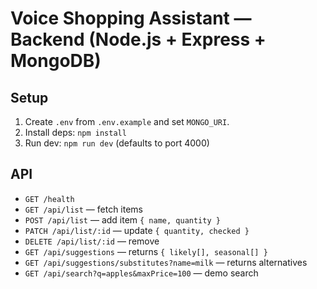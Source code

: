 # Voice Shopping Assistant — Backend (Node.js + Express + MongoDB)

## Setup
1. Create `.env` from `.env.example` and set `MONGO_URI`.
2. Install deps: `npm install`
3. Run dev: `npm run dev` (defaults to port 4000)

## API
- `GET /health`
- `GET /api/list` — fetch items
- `POST /api/list` — add item `{ name, quantity }`
- `PATCH /api/list/:id` — update `{ quantity, checked }`
- `DELETE /api/list/:id` — remove
- `GET /api/suggestions` — returns `{ likely[], seasonal[] }`
- `GET /api/suggestions/substitutes?name=milk` — returns alternatives
- `GET /api/search?q=apples&maxPrice=100` — demo search
